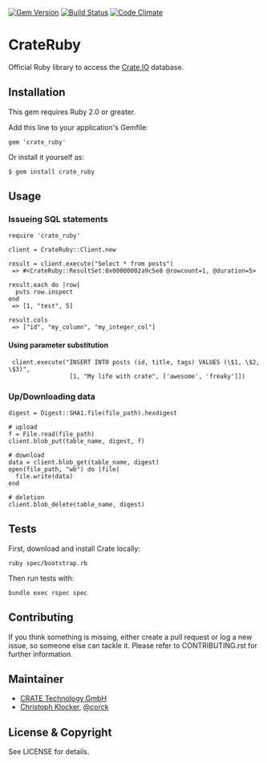 [![Gem Version](https://badge.fury.io/rb/crate_ruby.svg)](http://badge.fury.io/rb/crate_ruby)
[![Build Status](https://travis-ci.org/crate/crate_ruby.svg?branch=master)](https://travis-ci.org/crate/crate_ruby)
[![Code Climate](https://codeclimate.com/github/crate/crate_ruby.png)](https://codeclimate.com/github/crate/crate_ruby)


# CrateRuby

Official Ruby library to access the [Crate.IO](http://crate.io) database.

## Installation

This gem requires Ruby 2.0 or greater.

Add this line to your application's Gemfile:

    gem 'crate_ruby'

Or install it yourself as:

    $ gem install crate_ruby

## Usage

### Issueing SQL statements

    require 'crate_ruby'

    client = CrateRuby::Client.new

    result = client.execute("Select * from posts")
     => #<CrateRuby::ResultSet:0x00000002a9c5e8 @rowcount=1, @duration=5>

    result.each do |row|
      puts row.inspect
    end
     => [1, "test", 5]

    result.cols
     => ["id", "my_column", "my_integer_col"]


#### Using parameter substitution

     client.execute("INSERT INTO posts (id, title, tags) VALUES (\$1, \$2, \$3)",
                     [1, "My life with crate", ['awesome', 'freaky']])

### Up/Downloading data

    digest = Digest::SHA1.file(file_path).hexdigest

    # upload
    f = File.read(file_path)
    client.blob_put(table_name, digest, f)

    # download
    data = client.blob_get(table_name, digest)
    open(file_path, "wb") do |file|
      file.write(data)
    end

    # deletion
    client.blob_delete(table_name, digest)

## Tests

First, download and install Crate locally:

    ruby spec/bootstrap.rb

Then run tests with:

    bundle exec rspec spec

## Contributing

If you think something is missing, either create a pull request
or log a new issue, so someone else can tackle it.
Please refer to CONTRIBUTING.rst for further information.

## Maintainer

* [CRATE Technology GmbH](http://crate.io)
* [Christoph Klocker](http://www.vedanova.com), [@corck](http://www.twitter.com/corck)

## License & Copyright

See LICENSE for details.
